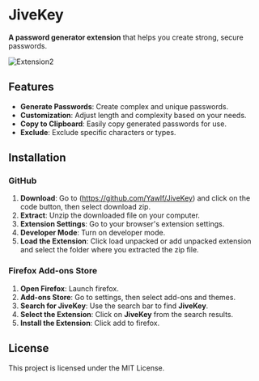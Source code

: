 # JiveKey
**A password generator extension** that helps you create strong, secure passwords.

![Extension2](Extension2.png)

## Features
- **Generate Passwords**: Create complex and unique passwords.
- **Customization**: Adjust length and complexity based on your needs.
- **Copy to Clipboard**: Easily copy generated passwords for use.
- **Exclude**: Exclude specific characters or types.

## Installation
### GitHub
1. **Download**: Go to (https://github.com/Yawlf/JiveKey) and click on the code button, then select download zip.
2. **Extract**: Unzip the downloaded file on your computer.
3. **Extension Settings**: Go to your browser's extension settings.
4. **Developer Mode**: Turn on developer mode.
5. **Load the Extension**: Click load unpacked or add unpacked extension and select the folder where you extracted the zip file.

### Firefox Add-ons Store
1. **Open Firefox**: Launch firefox.
2. **Add-ons Store**: Go to settings, then select add-ons and themes.
3. **Search for JiveKey**: Use the search bar to find **JiveKey**.
4. **Select the Extension**: Click on **JiveKey** from the search results.
5. **Install the Extension**: Click add to firefox.

## License

This project is licensed under the MIT License.
